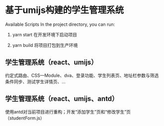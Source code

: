 # 基于umijs构建的学生管理系统
Available Scripts
In the project directory, you can run:

1. yarn start 在开发环境下启动项目

2. yarn build 将项目打包到生产环境

## 学生管理系统（react、umijs）
约定式路由、CSS—Module、dva、登录功能、学生列表页、地址栏参数与筛选条件同步、测试学生详情页、...

## 学生管理系统（react、umijs、antd）
使用antd对当前项目进行重构；开发“添加学生”页和“修改学生”页（studentForm.js）
